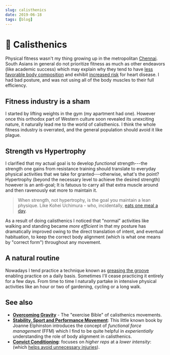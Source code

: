 ```yaml
---
slug: calisthenics
date: 2019-06-18
tags: [blog]
---
```


# :bicyclist: Calisthenics

Physical fitness wasn't my thing growing up in the metropolitan
[Chennai](https://en.wikipedia.org/wiki/Chennai). South Asians in general do not prioritize
fitness as much as other endeavors \(like academic success\) which may explain
why they tend to have [less favorable body
composition](https://www.ncbi.nlm.nih.gov/pmc/articles/PMC4821815/) and exhibit
[increased risk](https://www.masalastudy.org) for heart disease. I had bad
posture, and was not using all of the body muscles to their full efficiency.

## Fitness industry is a sham

I started by lifting weights in the gym \(my apartment had one\). However once this orthodox part of Western culture soon revealed its unexciting nature, it naturally lead me to the world of calisthenics. I
think the whole fitness industry is overrated, and the general population should avoid it like plague.

## Strength vs Hypertrophy

I clarified that my actual goal is to develop _functional_ strength---the strength one gains from
resistance training should translate to everyday physical activities that we
take for granted---otherwise, what's the point? Hypertrophy \(beyond the necessary level to achieve the
desired strength\) however is an anti-goal; It is fatuous to carry all that
extra muscle around and then ravenously eat more to maintain it.

> When strength, not hypertrophy, is the goal you maintain a lean physique.
Like Kohei Uchimura - who, incidentally, [eats one meal a day](https://www.youtube.com/watch?v=JKXOBxcNF3E).

As a result of doing calisthenics I noticed that "normal" activities like walking and
standing became *more efficient* in that my posture has dramatically improved
owing to the direct translation of intent, and eventual habituation, to keep the
correct body alignment \(which is what one means by "correct form"\) throughout
any movement.

## A natural routine

Nowadays I tend practice a technique known as [greasing the
groove](https://sealgrinderpt.com/blog/navy-seal-workout/pavels-grease-the-groove-gtg.html/) enabling practice on a daily basis. Sometimes I'll cease practicing it entirely for a few days. From time to time I naturally partake in intensive physical activities like an hour or two of gardening, cycling or a long walk.

## See also

* [**Overcoming Gravity**](http://stevenlow.org/overcoming-gravity/) - The
  "exercise Bible" of calisthenics movements.
* [**Stability, Sport and Performance
  Movement**](http://www.jemsmovement.com/product/stability-sport-performance-movement-practical-biomechanics-systematic-training-movement-efficacy-injury-prevention/):
  This little known book by Joanne Elphinston introduces the concept of
  _functional force management_ \(FFM\) which I find to be quite helpful in
  _experientially_ understanding the role of body alignment in calisthenics.
* [**Convict
Conditioning**](https://www.amazon.com/gp/customer-reviews/R2G0WUH73YBFYE): focuses
on _higher reps_ at a _lower intensity_: 
\(which [helps avoid unnecessary injuries](https://old.reddit.com/r/bodyweightfitness/comments/atv610/im_surprised_this_is_not_featured_in_the_rr/#form-t1_eh405onmus)\).


